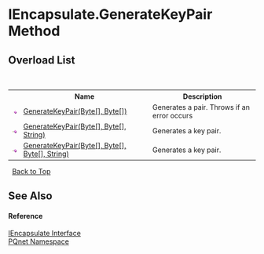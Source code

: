 # IEncapsulate.GenerateKeyPair Method 
 


## Overload List
&nbsp;<table><tr><th></th><th>Name</th><th>Description</th></tr><tr><td>![Public method](media/pubmethod.gif "Public method")</td><td><a href="2f23487d-2105-abc2-afc3-cf4d2fed3f0e">GenerateKeyPair(Byte[], Byte[])</a></td><td>
Generates a pair. Throws if an error occurs</td></tr><tr><td>![Public method](media/pubmethod.gif "Public method")</td><td><a href="200c4b44-d7a6-b400-c42e-1840cabfe1ce">GenerateKeyPair(Byte[], Byte[], String)</a></td><td>
Generates a key pair.</td></tr><tr><td>![Public method](media/pubmethod.gif "Public method")</td><td><a href="5154cb87-a3c9-bbc9-b310-b45e9ec36d9c">GenerateKeyPair(Byte[], Byte[], Byte[], String)</a></td><td>
Generates a key pair.</td></tr></table>&nbsp;
<a href="#iencapsulate.generatekeypair-method">Back to Top</a>

## See Also


#### Reference
<a href="c1608c8c-7273-b6a4-64d2-b8ea5d9f844a">IEncapsulate Interface</a><br /><a href="fc4f881f-e121-9cf0-ed49-65bf6b5a005d">PQnet Namespace</a><br />